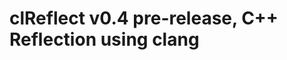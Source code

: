 
clReflect v0.4 pre-release, C++ Reflection using clang
======================================================
